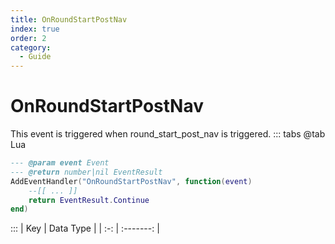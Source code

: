 ```yaml
---
title: OnRoundStartPostNav
index: true
order: 2
category:
  - Guide
---
```


# OnRoundStartPostNav
This event is triggered when round_start_post_nav is triggered.
::: tabs
@tab Lua
```lua
--- @param event Event
--- @return number|nil EventResult
AddEventHandler("OnRoundStartPostNav", function(event)
    --[[ ... ]]
    return EventResult.Continue
end)
```

:::
| Key | Data Type |
| :-: | :-------: |